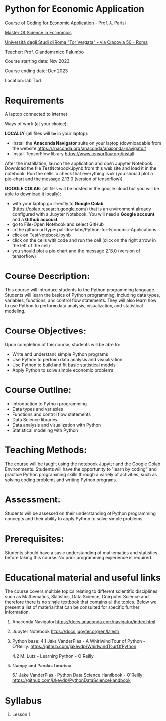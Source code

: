 # Python for Economic Application

[Course of Coding for Economic Application](https://economia.uniroma2.it/master-science/economics/corso/2021/) - Prof. A. Parisi

[Master Of Science in Economics ](https://economia.uniroma2.it/master-science/economics)

[Università degli Studi di Roma "Tor Vergata" - via Cracovia 50 - Roma ](http://web.uniroma2.it/en)

Teacher: Prof. Giandomenico Palumbo

Course starting date: Nov 2023

Course ending date:  Dec 2023

Location: lab Tbd 

# Requirements
A laptop connected to internet

Ways of work (at your choice):

**LOCALLY** (all files will be in your laptop): 
- Install the **Anaconda Navigator** suite on your laptop (downloadable from the website https://anaconda.org/anaconda/anaconda-navigator)
- Install TensorFlow library https://www.tensorflow.org/install

After the installation, launch the application and open Jupyter Notebook. Download the file TestNotebook.ipynb from this web site and load it in the notebook. Run the cells to check that everything is ok (you should plot a pie-chart and the message 2.13.0 (version of tensorflow))


**GOOGLE COLAB**: (all files will be hosted in the google cloud but you will be able to download it locally):
- with your laptop go directly to **Google Colab** (https://colab.research.google.com/) that is an environment already configured with a Jupyter Notebook. You will need a **Google account** and a **Github account**.
- go to File-Open Notebook and select GitHub 
- in the github url type: pal-dev-labs/Python-for-Economic-Applications
- click on TestNotebook.ipynb
- click on the cells with code and run the cell (click on the right arrow in the left of the cell)
- you should plot a pie-chart and the message 2.13.0 (version of tensorflow)

# Course Description:

This course will introduce students to the Python programming language. Students will learn the basics of Python programming, including data types, variables, functions, and control flow statements. They will also learn how to use Python to perform data analysis, visualization, and statistical modeling.

# Course Objectives:
Upon completion of this course, students will be able to:

- Write and understand simple Python programs
- Use Python to perform data analysis and visualization
- Use Python to build and fit basic statistical models
- Apply Python to solve simple economic problems

# Course Outline:
- Introduction to Python programming
- Data types and variables
- Functions and control flow statements
- Data Science libraries
- Data analysis and visualization with Python
- Statistical modeling with Python

# Teaching Methods:
The course will be taught using the notebook Jupyter and the Google Colab Environments. Students will have the opportunity to "learn by coding" and practice Python programming skills through a variety of activities, such as solving coding problems and writing Python programs.

# Assessment:
Students will be assessed on their understanding of Python programming concepts and their ability to apply Python to solve simple problems.

# Prerequisites:
Students should have a basic understanding of mathematics and statistics before taking this course. No prior programming experience is required.
   
# Educational material and useful links
The course covers multiple topics relating to different scientific disciplines such as Mathematics, Statistics, Data Science, Computer Science and therefore there is no single textbook that contains all the topics.
Below we present a list of material that can be consulted for specific further information.

1. Anaconda Navigator
https://docs.anaconda.com/navigator/index.html
2. Jupyter Notebook
https://docs.jupyter.org/en/latest/
3. Python base:
    4.1 Jake VanderPlas - A Whirlwind Tour of Python - O'Reilly: https://github.com/jakevdp/WhirlwindTourOfPython

    4.2 M. Lutz - Learning Python - O'Reilly 
4.  Numpy and Pandas libraries:

    5.1 Jake VanderPlas - Python Data Science Handbook - O'Reilly: https://github.com/jakevdp/PythonDataScienceHandbook

# Syllabus

1. Lesson 1
